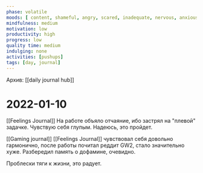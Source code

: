 ```yaml
---
phase: volatile
moods: [ content, shameful, angry, scared, inadequate, nervous, anxious,]
mindfulness: medium
motivation: low
productivity: high
progress: low
quality time: medium
indulging: none
activities: [pushups]
tags: [day, journal]
---
```

Архив: [[daily journal hub]]
# 2022-01-10
[[Feelings Journal]] На работе объяло отчаяние, ибо застрял на "плевой" задачке. Чувствую себя глупым. Надеюсь, это пройдет.

[[Gaming journal]] [[Feelings Journal]] чувствовал себя довольно гармонично, после работы почитал реддит GW2, стало значительно хуже. Разбередил память о дофамине, очевидно.

Проблески тяги к жизни, это радует.